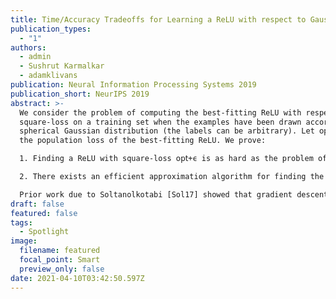 ```yaml
---
title: Time/Accuracy Tradeoffs for Learning a ReLU with respect to Gaussian Marginals
publication_types:
  - "1"
authors:
  - admin
  - Sushrut Karmalkar
  - adamklivans
publication: Neural Information Processing Systems 2019
publication_short: NeurIPS 2019
abstract: >-
  We consider the problem of computing the best-fitting ReLU with respect to
  square-loss on a training set when the examples have been drawn according to a
  spherical Gaussian distribution (the labels can be arbitrary). Let 𝗈𝗉𝗍<1 be
  the population loss of the best-fitting ReLU. We prove:

  1. Finding a ReLU with square-loss 𝗈𝗉𝗍+ϵ is as hard as the problem of learning sparse parities with noise, widely thought to be computationally intractable. This is the first hardness result for learning a ReLU with respect to Gaussian marginals, and our results imply -{\emph unconditionally}- that gradient descent cannot converge to the global minimum in polynomial time.

  2. There exists an efficient approximation algorithm for finding the best-fitting ReLU that achieves error O(𝗈𝗉𝗍2/3). The algorithm uses a novel reduction to noisy halfspace learning with respect to 0/1 loss.

  Prior work due to Soltanolkotabi [Sol17] showed that gradient descent can find the best-fitting ReLU with respect to Gaussian marginals, if the training set is exactly labeled by a ReLU.
draft: false
featured: false
tags:
  - Spotlight
image:
  filename: featured
  focal_point: Smart
  preview_only: false
date: 2021-04-10T03:42:50.597Z
---
```

